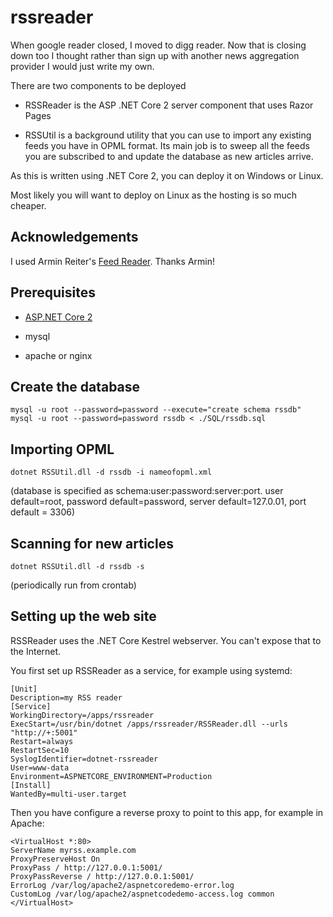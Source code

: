 # rssreader

When google reader closed, I moved to digg reader. Now that is closing down too I thought rather than sign up with another news aggregation provider I would just write my own.

There are two components to be deployed

* RSSReader is the ASP .NET Core 2 server component that uses Razor Pages

* RSSUtil is a background utility that you can use to import any existing feeds you have in OPML format. Its main job is to sweep all the feeds you are subscribed to and update the database as new articles arrive.

As this is written using .NET Core 2, you can deploy it on Windows or Linux. 

Most likely you will want to deploy on Linux as the hosting is so much cheaper.

## Acknowledgements

I used Armin Reiter's [Feed Reader](https://github.com/codehollow/FeedReader/). Thanks Armin!

## Prerequisites

* [ASP.NET Core 2](https://docs.microsoft.com/en-us/dotnet/core/linux-prerequisites?tabs=netcore2x) 

* mysql

* apache or nginx

## Create the database

```
mysql -u root --password=password --execute="create schema rssdb"
mysql -u root --password=password rssdb < ./SQL/rssdb.sql
```

## Importing OPML

```
dotnet RSSUtil.dll -d rssdb -i nameofopml.xml
```

(database is specified as schema:user:password:server:port. user default=root, password default=password, server default=127.0.01, port default = 3306)

## Scanning for new articles 

```
dotnet RSSUtil.dll -d rssdb -s
```

(periodically run from crontab)

## Setting up the web site

RSSReader uses the .NET Core Kestrel webserver. You can't expose that to the Internet. 

You first set up RSSReader as a service, for example using systemd:

```
[Unit]
Description=my RSS reader
[Service]
WorkingDirectory=/apps/rssreader
ExecStart=/usr/bin/dotnet /apps/rssreader/RSSReader.dll --urls "http://+:5001"
Restart=always
RestartSec=10
SyslogIdentifier=dotnet-rssreader
User=www-data
Environment=ASPNETCORE_ENVIRONMENT=Production
[Install]
WantedBy=multi-user.target
```
Then you have configure a reverse proxy to point to this app, for example in Apache:

```
<VirtualHost *:80>
ServerName myrss.example.com
ProxyPreserveHost On
ProxyPass / http://127.0.0.1:5001/
ProxyPassReverse / http://127.0.0.1:5001/
ErrorLog /var/log/apache2/aspnetcoredemo-error.log
CustomLog /var/log/apache2/aspnetcodedemo-access.log common
</VirtualHost>
```




